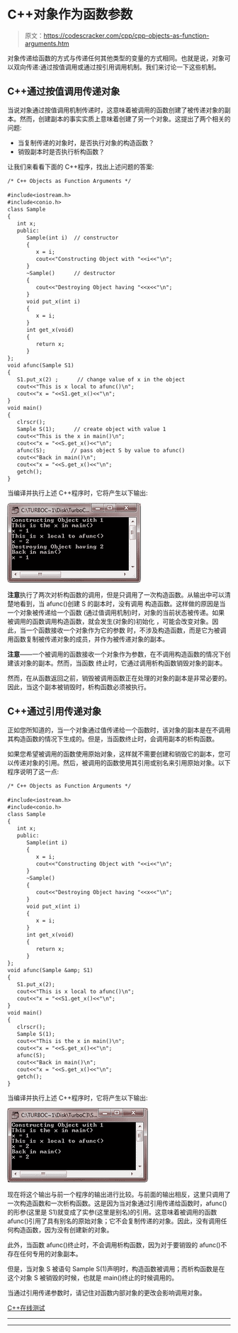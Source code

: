 # C++对象作为函数参数

> 原文：<https://codescracker.com/cpp/cpp-objects-as-function-arguments.htm>

对象传递给函数的方式与传递任何其他类型的变量的方式相同。也就是说，对象可以双向传递:通过按值调用或通过按引用调用机制。我们来讨论一下这些机制。

## C++通过按值调用传递对象

当说对象通过按值调用机制传递时，这意味着被调用的函数创建了被传递对象的副本。然而，创建副本的事实实质上意味着创建了另一个对象。这提出了两个相关的问题:

*   当复制传递的对象时，是否执行对象的构造函数？
*   销毁副本时是否执行析构函数？

让我们来看看下面的 C++程序，找出上述问题的答案:

```
/* C++ Objects as Function Arguments */

#include<iostream.h>
#include<conio.h>
class Sample
{
   int x;
   public:
      Sample(int i)  // constructor
      {
         x = i;
         cout<<"Constructing Object with "<<i<<"\n";
      }
      ~Sample()      // destructor
      {
         cout<<"Destroying Object having "<<x<<"\n";
      }
      void put_x(int i)
      {
         x = i;
      }
      int get_x(void)
      {
         return x;
      }
};
void afunc(Sample S1)
{
   S1.put_x(2) ;      // change value of x in the object
   cout<<"This is x local to afunc()\n";
   cout<<"x = "<<S1.get_x()<<"\n";
}
void main()
{
   clrscr();
   Sample S(1);      // create object with value 1
   cout<<"This is the x in main()\n";
   cout<<"x = "<<S.get_x()<<"\n";
   afunc(S);        // pass object S by value to afunc()
   cout<<"Back in main()\n";
   cout<<"x = "<<S.get_x()<<"\n";
   getch();
}
```

当编译并执行上述 C++程序时，它将产生以下输出:

![c++ objects as function arguments](img/32466ff886d40c9ae678c939f47ecbd4.png)

**注意**执行了两次对析构函数的调用，但是只调用了一次构造函数。从输出中可以清楚地看到，当 afunc()创建 S 的副本时，没有调用 构造函数。这样做的原因是当一个对象被传递给一个函数 (通过值调用机制)时，对象的当前状态被传递。如果被调用的函数调用构造函数，就会发生(对象的)初始化 ，可能会改变对象。因此，当一个函数接收一个对象作为它的参数 时，不涉及构造函数，而是它为被调用函数复制被传递对象的成员，并作为被传递对象的副本。

**注意**——一个被调用的函数接收一个对象作为参数，在不调用构造函数的情况下创建该对象的副本。然而，当函数 终止时，它通过调用析构函数销毁对象的副本。

然而，在从函数返回之前，销毁被调用函数正在处理的对象的副本是非常必要的。因此，当这个副本被销毁时，析构函数必须被执行。

## C++通过引用传递对象

正如您所知道的，当一个对象通过值传递给一个函数时，该对象的副本是在不调用其构造函数的情况下生成的。但是，当函数终止时，会调用副本的析构函数。

如果您希望被调用的函数使用原始对象，这样就不需要创建和销毁它的副本，您可以传递对象的引用。然后，被调用的函数使用其引用或别名来引用原始对象。以下程序说明了这一点:

```
/* C++ Objects as Function Arguments */

#include<iostream.h>
#include<conio.h>
class Sample
{
   int x;
   public:
      Sample(int i)
      {
         x = i;
         cout<<"Constructing Object with "<<i<<"\n";
      }
      ~Sample()
      {
         cout<<"Destroying Object having "<<x<<"\n";
      }
      void put_x(int i)
      {
         x = i;
      }
      int get_x(void)
      {
         return x;
      }
};
void afunc(Sample &amp; S1)
{
   S1.put_x(2);
   cout<<"This is x local to afunc()\n";
   cout<<"x = "<<S1.get_x()<<"\n";
}
void main()
{
   clrscr();
   Sample S(1);
   cout<<"This is the x in main()\n";
   cout<<"x = "<<S.get_x()<<"\n";
   afunc(S);
   cout<<"Back in main()\n";
   cout<<"x = "<<S.get_x()<<"\n";
   getch();
}
```

当编译并执行上述 C++程序时，它将产生以下输出:

![passing objects through call by value reference c++](img/ce0979930bfc019ed47f73c262dcf455.png)

现在将这个输出与前一个程序的输出进行比较。与前面的输出相反，这里只调用了一次构造函数和一次析构函数。这是因为当对象通过引用传递给函数时，afunc()的形参(这里是 S1)就变成了实参(这里是别名)的引用。这意味着被调用的函数 afunc()引用了具有别名的原始对象；它不会复制传递的对象。因此，没有调用任何构造函数，因为没有创建新的对象。

此外，当函数 afunc()终止时，不会调用析构函数，因为对于要销毁的 afunc()不存在任何专用的对象副本。

但是，当对象 S 被语句 Sample S(1)声明时，构造函数被调用；而析构函数是在这个对象 S 被销毁的时候，也就是 main()终止的时候调用的。

当通过引用传递参数时，请记住对函数内部对象的更改会影响调用对象。

[C++在线测试](/exam/showtest.php?subid=3)

* * *

* * *